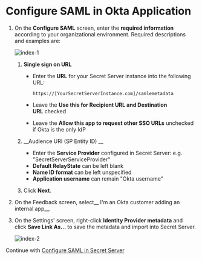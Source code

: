 [title]: # (Configure SAML)
[tags]: # (required config)
[priority]: # (101)
# Configure SAML in Okta Application

1. On the __Configure SAML__ screen, enter the __required information__ according to your organizational environment. Required descriptions and examples are:

   ![index-1](images/index-1.png "Configure SAML required information")

   1. __Single sign on URL__

      * Enter the __URL__ for your Secret Server instance into the following URL:

        `https://[YourSecretServerInstance.com]/samlemetadata`
      * Leave the __Use this for Recipient URL and Destination URL__ checked
      * Leave the __Allow this app to request other SSO URLs__ unchecked if Okta is the only IdP
   1. __Audience URI (SP Entity ID) __

      * Enter the __Service Provider__ configured in Secret Server: e.g. "SecretServerServiceProvider"
      * __Default RelayState__ can be left blank
      * __Name ID format__ can be left unspecified
      * __Application username__ can remain "Okta username”
   1. Click __Next__.
1. On the Feedback screen, select__ I'm an Okta customer adding an internal app__.
1. On the Settings' screen, right-click __Identity Provider metadata__ and click __Save Link As...__ to save the metadata and import into Secret Server.

   ![index-2](images/index-2.png "Entering Settings data")

Continue with [Configure SAML in Secret Server](secret-server.md)
